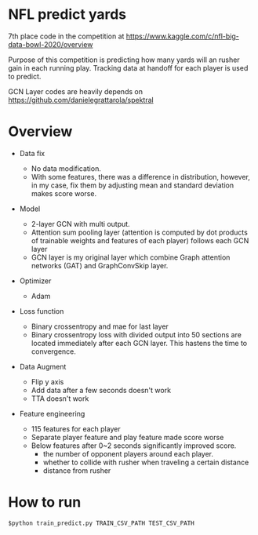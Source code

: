 # NFL predict yards

7th place code in the competition at https://www.kaggle.com/c/nfl-big-data-bowl-2020/overview

Purpose of this competition is predicting how many yards will an rusher gain in each running play. Tracking data at handoff for each player is used to predict.

GCN Layer codes are heavily depends on https://github.com/danielegrattarola/spektral

# Overview
- Data fix
  - No data modification.
  - With some features, there was a difference in distribution, however, in my case, fix them by adjusting mean and standard deviation makes score worse.

- Model
  - 2-layer GCN with multi output.
  - Attention sum pooling layer (attention is computed by dot products of trainable weights and features of each player) follows each GCN layer 
  - GCN layer is my original layer which combine Graph attention networks (GAT) and GraphConvSkip layer.
  

- Optimizer
  - Adam

- Loss function
  - Binary crossentropy and mae for last layer
  - Binary crossentropy loss with divided output into 50 sections are located immediately after each GCN layer. This hastens the time to convergence.

- Data Augment
  - Flip y axis
  - Add data after a few seconds doesn't work
  - TTA doesn't work

- Feature engineering
    - 115 features for each player
    - Separate player feature and play feature made score worse
    -  Below features after 0~2 seconds significantly improved score.
       -  the number of opponent players around each player.
       -  whether to collide with rusher when traveling a certain distance
       -  distance from rusher

# How to run
```
$python train_predict.py TRAIN_CSV_PATH TEST_CSV_PATH
```
